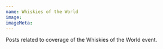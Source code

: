 ```yaml
---
name: Whiskies of the World
image:
imageMeta:
---
```

Posts related to coverage of the Whiskies of the World event.
